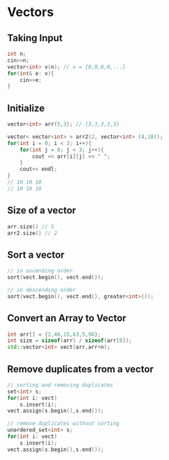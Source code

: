 # Vectors

## Taking Input
```cpp
int n;
cin>>n;
vector<int> v(n); // v = {0,0,0,0,...}
for(int& e: v){
    cin>>e;
}
```

## Initialize

```cpp
vector<int> arr(5,3); // {3,3,3,3,3}

vector< vector<int> > arr2(2, vector<int> (4,10));
for(int i = 0; i < 2; i++){
    for(int j = 0; j < 3; j++){
        cout << arr[i][j] << " ";
    }
    cout<< endl;
}
// 10 10 10
// 10 10 10
```

## Size of a vector

```cpp
arr.size() // 5
arr2.size() // 2
```

## Sort a vector
```cpp
// in ascending order
sort(vect.begin(), vect.end());

// in descending order
sort(vect.begin(), vect.end(), greater<int>());
```

## Convert an Array to Vector
```cpp
int arr[] = {2,46,15,63,5,96};
int size = sizeof(arr) / sizeof(arr[0]);
std::vector<int> vect(arr,arr+n);
```

## Remove duplicates from a vector
```cpp
// sorting and removing duplicates
set<int> s;
for(int i: vect)
    s.insert(i);
vect.assign(s.begin(),s.end());

// remove duplicates without sorting
unordered_set<int> s;
for(int i: vect)
    s.insert(i);
vect.assign(s.begin(),s.end());
```
